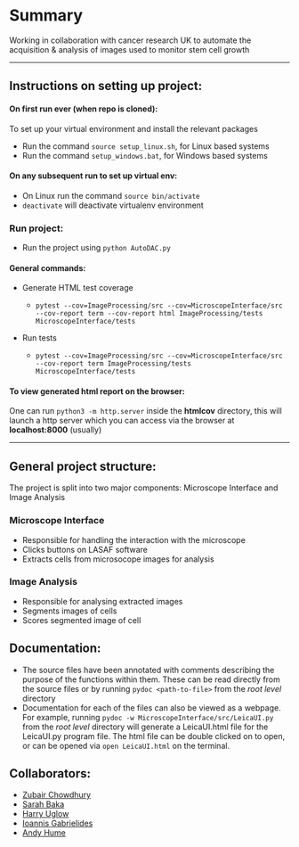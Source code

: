 # Summary
Working in collaboration with cancer research UK to automate the acquisition & analysis of
images used to monitor stem cell growth

---

## Instructions on setting up project:

#### On first run ever (when repo is cloned):
To set up your virtual environment and install the relevant packages
  * Run the command `source setup_linux.sh`, for Linux based systems
  * Run the command `setup_windows.bat`, for Windows based systems

#### On any subsequent run to set up virtual env:
  * On Linux run the command `source bin/activate`
  * `deactivate` will deactivate virtualenv environment

### Run project:

  * Run the project using `python AutoDAC.py`

#### General commands:
  * Generate HTML test coverage
    - `pytest --cov=ImageProcessing/src --cov=MicroscopeInterface/src --cov-report term --cov-report html ImageProcessing/tests MicroscopeInterface/tests`

  * Run tests
    - `pytest --cov=ImageProcessing/src --cov=MicroscopeInterface/src --cov-report term ImageProcessing/tests MicroscopeInterface/tests`


#### To view generated  html report on the browser:

One can run `python3 -m http.server` inside the **htmlcov** directory, this will launch a http server which you can access via the browser at **localhost:8000** (usually)

---

## General project structure:

The project is split into two major components: Microscope Interface and Image
Analysis

### Microscope Interface

  - Responsible for handling the interaction with the microscope
  - Clicks buttons on LASAF software
  - Extracts cells from microsocope images for analysis

### Image Analysis

  - Responsible for analysing extracted images
  - Segments images of cells
  - Scores segmented image of cell

## Documentation:

  - The source files have been annotated with comments describing the purpose of
the functions within them. These can be read directly from the source files or by running `pydoc <path-to-file>` from the *root level* directory
  - Documentation for each of the files can also be viewed as a webpage. For example, running `pydoc -w MicroscopeInterface/src/LeicaUI.py` from the *root level* directory will generate a LeicaUI.html file for the LeicaUI.py program file. The html file can be double clicked on to open, or can be opened via `open LeicaUI.html` on the terminal.

## Collaborators:
  - [Zubair Chowdhury](https://github.com/zubair100)
  - [Sarah Baka](https://github.com/sarahbaka)
  - [Harry Uglow](https://github.com/harry-uglow)
  - [Ioannis Gabrielides](https://github.com/YianniG)
  - [Andy Hume](https://github.com/monotypical)
